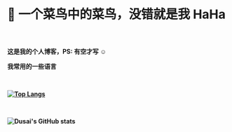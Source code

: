<h1>👋 一个菜鸟中的菜鸟，没错就是我 HaHa</h1>
<br />

<h4>这是我的个人博客，PS: 有空才写 ☺ 

<p> 我常用的一些语言 </p>
<br />

[![Top Langs](https://github-readme-stats.vercel.app/api/top-langs/?username=lisentowind&layout=compact)](https://github.com/lisentowind/github-readme-stats)
<br />

<br />

![Dusai's GitHub stats](https://github-readme-stats.vercel.app/api?username=lisentowind&show_icons=true&theme=radical)


<!---
Tingfenghhh/Tingfenghhh is a ✨ special ✨ repository because its `README.md` (this file) appears on your GitHub profile.
You can click the Preview link to take a look at your changes.
--->
